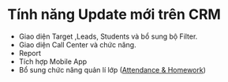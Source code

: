 # Tính năng Update mới trên CRM

* Giao diện Target ,Leads, Students và bổ sung bộ Filter. 
* Giao diện Call Center và chức năng. 
* Report 
* Tích hợp Mobile App 
* Bổ sung chức năng quản lí lớp \([Attendance & Homework](https://help.dotb.vn/bo-phan-giao-vu/quan-li-lop-hoc#diem-danh-sms-bai-hoc-sau-moi-buoi-hoc)\)

